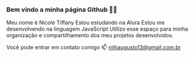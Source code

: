 ### Bem vindo a minha página Github 💙💙

Meu nome é Nicole Tiffany
Estou estudando na Alura
Estou me desenvolvendo na linguagem JavaScript
Utilizo esse espaço para minha organização e compartilhamento dos meu projetos desenvolvidos.

Você pode entrar em contato comigo 📫
niihaugusto13@gmail.com.br  

